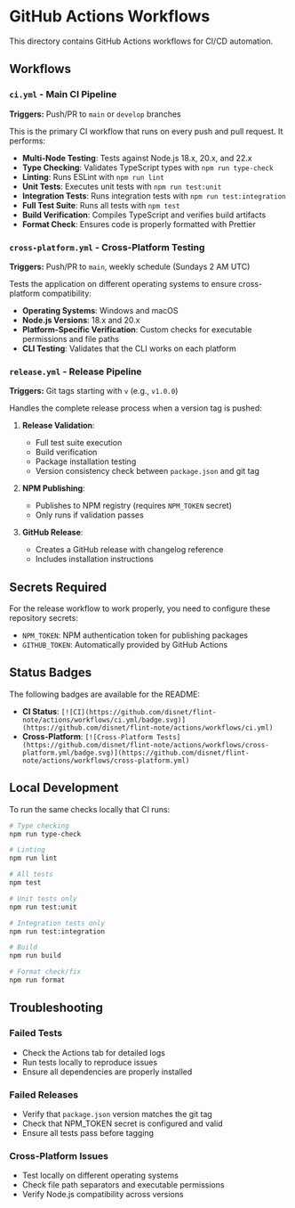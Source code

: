 # GitHub Actions Workflows

This directory contains GitHub Actions workflows for CI/CD automation.

## Workflows

### `ci.yml` - Main CI Pipeline
**Triggers:** Push/PR to `main` or `develop` branches

This is the primary CI workflow that runs on every push and pull request. It performs:

- **Multi-Node Testing**: Tests against Node.js 18.x, 20.x, and 22.x
- **Type Checking**: Validates TypeScript types with `npm run type-check`
- **Linting**: Runs ESLint with `npm run lint`
- **Unit Tests**: Executes unit tests with `npm run test:unit`
- **Integration Tests**: Runs integration tests with `npm run test:integration`
- **Full Test Suite**: Runs all tests with `npm test`
- **Build Verification**: Compiles TypeScript and verifies build artifacts
- **Format Check**: Ensures code is properly formatted with Prettier

### `cross-platform.yml` - Cross-Platform Testing
**Triggers:** Push/PR to `main`, weekly schedule (Sundays 2 AM UTC)

Tests the application on different operating systems to ensure cross-platform compatibility:

- **Operating Systems**: Windows and macOS
- **Node.js Versions**: 18.x and 20.x
- **Platform-Specific Verification**: Custom checks for executable permissions and file paths
- **CLI Testing**: Validates that the CLI works on each platform

### `release.yml` - Release Pipeline
**Triggers:** Git tags starting with `v` (e.g., `v1.0.0`)

Handles the complete release process when a version tag is pushed:

1. **Release Validation**:
   - Full test suite execution
   - Build verification
   - Package installation testing
   - Version consistency check between `package.json` and git tag

2. **NPM Publishing**:
   - Publishes to NPM registry (requires `NPM_TOKEN` secret)
   - Only runs if validation passes

3. **GitHub Release**:
   - Creates a GitHub release with changelog reference
   - Includes installation instructions

## Secrets Required

For the release workflow to work properly, you need to configure these repository secrets:

- `NPM_TOKEN`: NPM authentication token for publishing packages
- `GITHUB_TOKEN`: Automatically provided by GitHub Actions

## Status Badges

The following badges are available for the README:

- **CI Status**: `[![CI](https://github.com/disnet/flint-note/actions/workflows/ci.yml/badge.svg)](https://github.com/disnet/flint-note/actions/workflows/ci.yml)`
- **Cross-Platform**: `[![Cross-Platform Tests](https://github.com/disnet/flint-note/actions/workflows/cross-platform.yml/badge.svg)](https://github.com/disnet/flint-note/actions/workflows/cross-platform.yml)`

## Local Development

To run the same checks locally that CI runs:

```bash
# Type checking
npm run type-check

# Linting
npm run lint

# All tests
npm test

# Unit tests only
npm run test:unit

# Integration tests only
npm run test:integration

# Build
npm run build

# Format check/fix
npm run format
```

## Troubleshooting

### Failed Tests
- Check the Actions tab for detailed logs
- Run tests locally to reproduce issues
- Ensure all dependencies are properly installed

### Failed Releases
- Verify that `package.json` version matches the git tag
- Check that NPM_TOKEN secret is configured and valid
- Ensure all tests pass before tagging

### Cross-Platform Issues
- Test locally on different operating systems
- Check file path separators and executable permissions
- Verify Node.js compatibility across versions